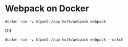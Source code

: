 # Webpack on Docker

    docker run -v $(pwd):/app hut6/webpack webpack

OR

    docker run -v $(pwd):/app hut6/webpack webpack --watch
